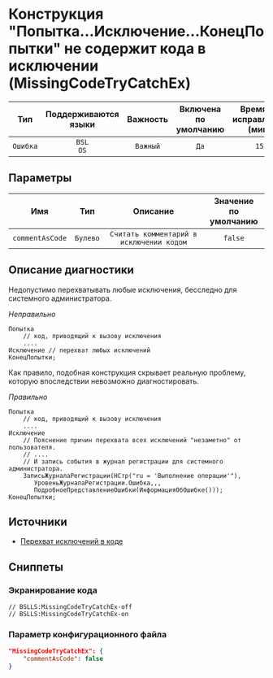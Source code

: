 # Конструкция "Попытка...Исключение...КонецПопытки" не содержит кода в исключении (MissingCodeTryCatchEx)

|   Тип    |    Поддерживаются<br>языки    | Важность |    Включена<br>по умолчанию    |    Время на<br>исправление (мин)    |               Теги                |
|:--------:|:-----------------------------:|:--------:|:------------------------------:|:-----------------------------------:|:---------------------------------:|
| `Ошибка` |         `BSL`<br>`OS`         | `Важный` |              `Да`              |                `15`                 |    `standard`<br>`badpractice`    |

## Параметры 


|       Имя       |   Тип    |                 Описание                 |    Значение<br>по умолчанию    |
|:---------------:|:--------:|:----------------------------------------:|:------------------------------:|
| `commentAsCode` | `Булево` | `Считать комментарий в исключении кодом` |            `false`             |
<!-- Блоки выше заполняются автоматически, не трогать -->
## Описание диагностики

Недопустимо перехватывать любые исключения, бесследно для системного администратора.

*Неправильно*

```bsl
Попытка 
    // код, приводящий к вызову исключения
    ....
Исключение // перехват любых исключений
КонецПопытки;

```

Как правило, подобная конструкция скрывает реальную проблему, которую впоследствии невозможно диагностировать. 

*Правильно*

```bsl
Попытка 
    // код, приводящий к вызову исключения
    ....
Исключение
    // Пояснение причин перехвата всех исключений "незаметно" от пользователя.
    // ....
    // И запись события в журнал регистрации для системного администратора.
    ЗаписьЖурналаРегистрации(НСтр("ru = 'Выполнение операции'"),
       УровеньЖурналаРегистрации.Ошибка,,,
       ПодробноеПредставлениеОшибки(ИнформацияОбОшибке()));
КонецПопытки;
```

## Источники

* [Перехват исключений в коде](https://its.1c.ru/db/v8std#content:499:hdoc)

## Сниппеты

<!-- Блоки ниже заполняются автоматически, не трогать -->
### Экранирование кода

```bsl
// BSLLS:MissingCodeTryCatchEx-off
// BSLLS:MissingCodeTryCatchEx-on
```

### Параметр конфигурационного файла

```json
"MissingCodeTryCatchEx": {
    "commentAsCode": false
}
```
